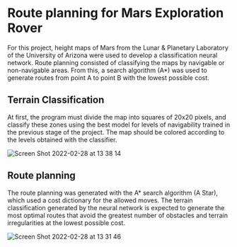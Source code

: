 # Route planning for Mars Exploration Rover

For this project, height maps of Mars from the Lunar & Planetary Laboratory of the University of Arizona were used to develop a classification neural network. Route planning consisted of classifying the maps by navigable or non-navigable areas. From this, a search algorithm (A*) was used to generate routes from point A to point B with the lowest possible cost.

## Terrain Classification

At first, the program must divide the map into squares of 20x20 pixels, and classify these zones using the best model for levels of navigability trained in the previous stage of the project. The map should be colored according to the levels obtained with the classifier.

![Screen Shot 2022-02-28 at 13 38 14](https://user-images.githubusercontent.com/78834111/156047435-d3023e37-4ad4-48db-872f-d9b014dc9029.png)

## Route planning

The route planning was generated with the A* search algorithm (A Star), which used a cost dictionary for the allowed moves. The terrain classification generated by the neural network is expected to generate the most optimal routes that avoid the greatest number of obstacles and terrain irregularities at the lowest possible cost.

![Screen Shot 2022-02-28 at 13 31 46](https://user-images.githubusercontent.com/78834111/156046589-7d29910b-57a9-432d-ba28-2b9525c3809e.png)
